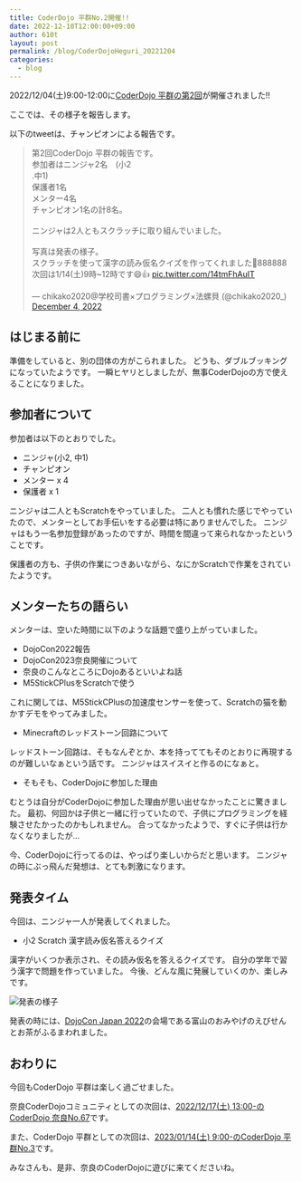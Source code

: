 ```yaml
---
title: CoderDojo 平群No.2開催!!
date: 2022-12-10T12:00:00+09:00
author: 610t
layout: post
permalink: /blog/CoderDojoHeguri_20221204
categories:
  - blog
---
```

2022/12/04(土)9:00-12:00に[CoderDojo 平群の第2回](https://coderdojo-nara-ikoma.connpass.com/event/267219/)が開催されました!!

ここでは、その様子を報告します。

以下のtweetは、チャンピオンによる報告です。
<blockquote class="twitter-tweet"><p lang="ja" dir="ltr">第2回CoderDojo 平群の報告です。<br>参加者はニンジャ2名　(小2<br>.中1)<br>保護者1名<br>メンター4名<br>チャンピオン1名の計8名。<br><br>ニンジャは2人ともスクラッチに取り組んでいました。<br><br>写真は発表の様子。<br>スクラッチを使って漢字の読み仮名クイズを作ってくれました👏888888<br>次回は1/14(土)9時~12時です😄👍 <a href="https://t.co/14tmFhAuIT">pic.twitter.com/14tmFhAuIT</a></p>&mdash; chikako2020@学校司書×プログラミング×法螺貝 (@chikako2020_) <a href="https://twitter.com/chikako2020_/status/1599257765725499392?ref_src=twsrc%5Etfw">December 4, 2022</a></blockquote> <script async src="https://platform.twitter.com/widgets.js" charset="utf-8"></script>


## はじまる前に
準備をしていると、別の団体の方がこられました。
どうも、ダブルブッキングになっていたようです。
一瞬ヒヤリとしましたが、無事CoderDojoの方で使えることになりました。

## 参加者について
参加者は以下のとおりでした。
- ニンジャ(小2, 中1)
- チャンピオン
- メンター x 4
- 保護者 x 1

ニンジャは二人ともScratchをやっていました。
二人とも慣れた感じでやっていたので、メンターとしてお手伝いをする必要は特にありませんでした。
ニンジャはもう一名参加登録があったのですが、時間を間違って来られなかったということです。

保護者の方も、子供の作業につきあいながら、なにかScratchで作業をされていたようです。


## メンターたちの語らい
メンターは、空いた時間に以下のような話題で盛り上がっていました。
- DojoCon2022報告
- DojoCon2023奈良開催について
- 奈良のこんなところにDojoあるといいよね話
- M5StickCPlusをScratchで使う

これに関しては、M5StickCPlusの加速度センサーを使って、Scratchの猫を動かすデモをやってみました。

- Minecraftのレッドストーン回路について

レッドストーン回路は、そもなんぞとか、本を持っててもそのとおりに再現するのが難しいなぁという話です。
ニンジャはスイスイと作るのになぁと。

- そもそも、CoderDojoに参加した理由

むとうは自分がCoderDojoに参加した理由が思い出せなかったことに驚きました。
最初、何回かは子供と一緒に行っていたので、子供にプログラミングを経験させたかったのかもしれません。
合ってなかったようで、すぐに子供は行かなくなりましたが…

今、CoderDojoに行ってるのは、やっぱり楽しいからだと思います。
ニンジャの時にぶっ飛んだ発想は、とても刺激になります。


## 発表タイム
今回は、ニンジャ一人が発表してくれました。
- 小2 Scratch 漢字読み仮名答えるクイズ

漢字がいくつか表示され、その読み仮名を答えるクイズです。
自分の学年で習う漢字で問題を作っていました。
今後、どんな風に発展していくのか、楽しみです。

![発表の様子](/assets/images/2022/HeguriNo2-Presen.jpg)


発表の時には、[DojoCon Japan 2022](https://dojocon2022.coderdojo.jp/)の会場である富山のおみやげのえびせんとお茶がふるまわれました。


## おわりに
今回もCoderDojo 平群は楽しく過ごせました。

奈良CoderDojoコミュニティとしての次回は、[2022/12/17(土) 13:00-のCoderDojo 奈良No.67](https://coderdojo-nara-ikoma.connpass.com/event/268737/)です。

また、CoderDojo 平群としての次回は、[2023/01/14(土) 9:00-のCoderDojo 平群No.3](https://coderdojo-nara-ikoma.connpass.com/event/268857/)です。

みなさんも、是非、奈良のCoderDojoに遊びに来てくださいね。
